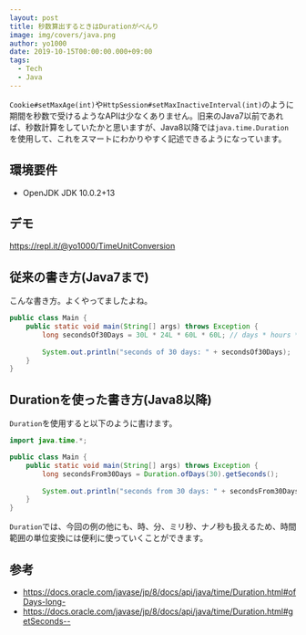 ```yaml
---
layout: post
title: 秒数算出するときはDurationがべんり
image: img/covers/java.png
author: yo1000
date: 2019-10-15T00:00:00.000+09:00
tags:
  - Tech
  - Java
---
```


`Cookie#setMaxAge(int)`や`HttpSession#setMaxInactiveInterval(int)`のように期間を秒数で受けるようなAPIは少なくありません。旧来のJava7以前であれば、秒数計算をしていたかと思いますが、Java8以降では`java.time.Duration`を使用して、これをスマートにわかりやすく記述できるようになっています。


## 環境要件
- OpenJDK JDK 10.0.2+13


## デモ
https://repl.it/@yo1000/TimeUnitConversion


## 従来の書き方(Java7まで)
こんな書き方。よくやってましたよね。

```java
public class Main {
    public static void main(String[] args) throws Exception {
        long secondsOf30Days = 30L * 24L * 60L * 60L; // days * hours * mins * secs
        
        System.out.println("seconds of 30 days: " + secondsOf30Days);
    }
}
```


## Durationを使った書き方(Java8以降)
`Duration`を使用すると以下のように書けます。

```java
import java.time.*;

public class Main {
    public static void main(String[] args) throws Exception {
        long secondsFrom30Days = Duration.ofDays(30).getSeconds();
        
        System.out.println("seconds from 30 days: " + secondsFrom30Days);
    }
}
```

`Duration`では、今回の例の他にも、時、分、ミリ秒、ナノ秒も扱えるため、時間範囲の単位変換には便利に使っていくことができます。


## 参考
- https://docs.oracle.com/javase/jp/8/docs/api/java/time/Duration.html#ofDays-long-
- https://docs.oracle.com/javase/jp/8/docs/api/java/time/Duration.html#getSeconds--